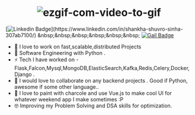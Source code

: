<h1 align="center"><img src="https://i.ibb.co/QXNHKPW/ezgif-com-video-to-gif.gif" alt="ezgif-com-video-to-gif" border="0"></h1>



[![Linkedin Badge](https://img.shields.io/badge/-Shankha-blue?style=plastic&logo=Linkedin&logoColor=white&link='https://in.linkedin.com/in/shankha-shuvro-sinha-307ab7100?trk=profile-badge')](https://www.linkedin.com/in/shankha-shuvro-sinha-307ab7100/) &nbsp;&nbsp;&nbsp;&nbsp;&nbsp;&nbsp;  [![Gail Badge](https://img.shields.io/badge/-shankha.shuvro@hotmail.com-0099ff?style=plastic&logo=Microsoft&logoColor=white&link=mailto:shankha.shubro@hotmail.com)](mailto:shankha.shubro@hotmail.com) 



* :rocket:  I love to work on fast,scalable,distributed Projects
* :green_heart:  Software Engineering with Python .
* :zap:  Tech I have worked on - Flask,Falcon,Mysql,MongoDB,ElasticSearch,Kafka,Redis,Celery,Docker,Django . 
* 👯  I would love to collaborate on any backend projects . Good if Python, awesome if some  other language.. 
* 🎨  I love to paint with charcole and use Vue.js to make cool UI for whatever weekend app I make sometimes :P
* :nerd_face:  Improving my Problem Solving and DSA skills for optimization.

